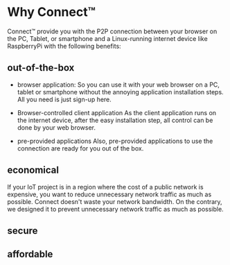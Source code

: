 # Why Connect™
Connect™ provide you with the P2P connection between your browser on the PC, Tablet, or smartphone and a Linux-running internet device like RaspberryPi with the following benefits:

## out-of-the-box
- browser application:
So you can use it with your web browser on a PC, tablet or smartphone without the annoying application installation steps. All you need is just sign-up here.  

- Browser-controlled client application
As the client application runs on the internet device, after the easy installation step, all control can be done by your web browser.  

- pre-provided applications
Also, pre-provided applications to use the connection are ready for you out of the box.

## economical
If your IoT project is in a region where the cost of a public network is expensive, you want to reduce unnecessary network traffic as much as possible.
Connect doesn't waste your network bandwidth. On the contrary, we designed it to prevent unnecessary network traffic as much as possible.

## secure

## affordable